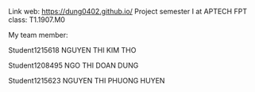 Link web: https://dung0402.github.io/
Project semester I at APTECH FPT class: T1.1907.M0

My team member:

Student1215618
NGUYEN THI KIM THO

Student1208495
NGO THI DOAN DUNG

Student1215623
NGUYEN THI PHUONG HUYEN
